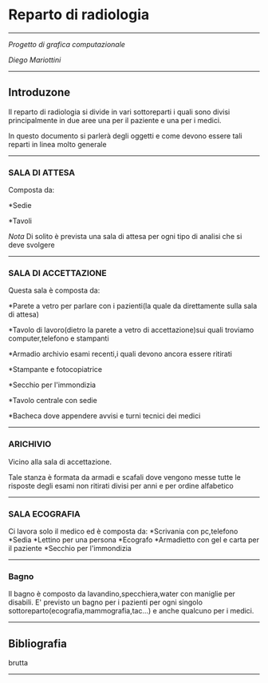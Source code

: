 # Reparto di radiologia

- - -

*Progetto di grafica computazionale* 	

*Diego Mariottini*			

- - -

## Introduzone

Il reparto di radiologia si divide in vari sottoreparti i quali sono divisi principalmente in due aree una per il paziente e una per i medici.

In questo documento si parlerà degli oggetti e come devono essere tali reparti in linea molto generale

- - -

### SALA DI ATTESA

Composta da:

*Sedie

*Tavoli

*Nota* Di solito è prevista una sala di attesa per ogni tipo di analisi che si deve svolgere

- - -

### SALA DI ACCETTAZIONE 

Questa sala è composta da:

*Parete a vetro per parlare con i pazienti(la quale da direttamente sulla sala di attesa)

*Tavolo di lavoro(dietro la parete a vetro di accettazione)sui quali troviamo computer,telefono e stampanti

*Armadio archivio esami recenti,i quali devono ancora essere ritirati

*Stampante e fotocopiatrice

*Secchio per l'immondizia

*Tavolo centrale con sedie

*Bacheca dove appendere avvisi e turni tecnici dei medici

- - -

### ARICHIVIO

Vicino alla sala di accettazione.

Tale stanza è formata da armadi e scafali dove vengono messe tutte le risposte degli esami non ritirati divisi per anni e per ordine alfabetico

- - -

### SALA ECOGRAFIA

Ci lavora solo il medico ed è composta da:
*Scrivania con pc,telefono
*Sedia
*Lettino per una persona
*Ecografo
*Armadietto con gel e carta per il paziente
*Secchio per l'immondizia

- - -

### Bagno

Il bagno è composto da lavandino,specchiera,water con maniglie per disabili.
E' previsto un bagno per i pazienti per ogni singolo sottoreparto(ecografia,mammografia,tac...) e anche qualcuno per i medici.

- - -

## Bibliografia
brutta

- - -